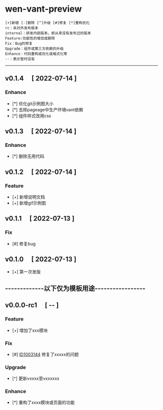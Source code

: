 # wen-vant-preview
```
[+]新增 [-]删除 [^]升级 [#]修复 [*]重构优化
rc：未对外发布版本
internal：研发内部版本。即从来没有发布过的版本
Feature:功能性的增加或删除
Fix：Bug的修复
Upgrade：组件或第三方依赖的升级
Enhance：代码重构或优化或格式化等
--：表示暂时没有
```
---


## v0.1.4 &emsp;[ 2022-07-14 ]

### Enhance
- [*] 优化git示例图大小
- [*] 去除pageage中生产环境vant依赖
- [*] 组件样式改用css


## v0.1.3 &emsp;[ 2022-07-14 ]

### Enhance
- [*] 删除无用代码


## v0.1.2 &emsp;[ 2022-07-14 ]

### Feature
- [+] 新增说明文档
- [+] 新增gif示例图


## v0.1.1 &emsp;[ 2022-07-13 ]

### Fix
- [#] 修复bug


## v0.1.0 &emsp;[ 2022-07-13 ]

- [+] 第一次发版





## -------------以下仅为模板用途-----------------
## v0.0.0-rc1 &emsp;[ -- ]

### Feature
- [+] 增加了xxx模块

### Fix
- [#] [ID1003144](https://www.xxxx.com) 修复了xxxxx的问题

### Upgrade
- [\^] 更新vxxxx至vxxxxxx

### Enhance
- [*] 重构了xxxx模块或页面的功能